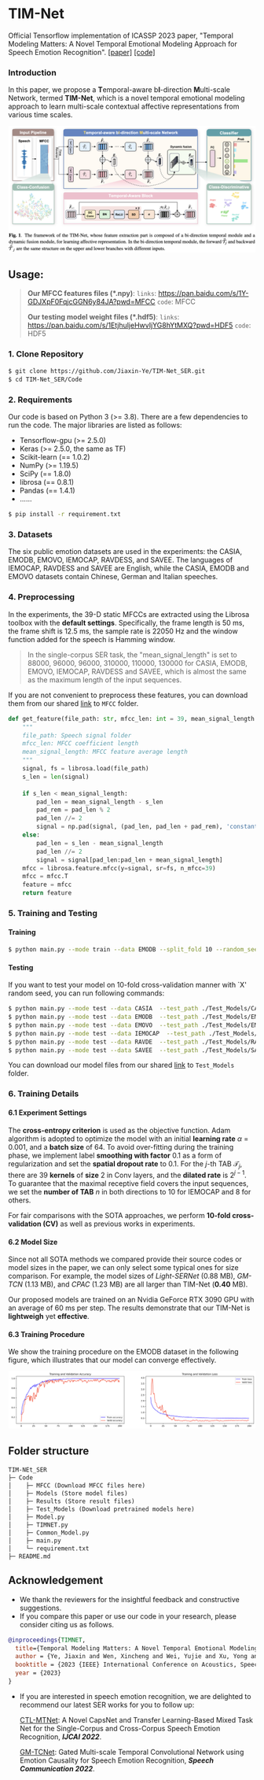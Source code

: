 # TIM-Net

Official Tensorflow implementation of ICASSP 2023 paper, "Temporal Modeling Matters: A Novel Temporal Emotional Modeling Approach for Speech Emotion Recognition". [[paper]](https://arxiv.org/abs/2211.08233) [[code]](https://github.com/Jiaxin-Ye/TIM-Net_SER) 

### Introduction

In this paper, we propose a **T**emporal-aware b**I**-direction **M**ulti-scale Network, termed **TIM-Net**, which is a novel temporal emotional modeling approach to learn multi-scale contextual affective representations from various time scales. 

![architecture](./Fig/architecture.png)

## Usage:

> **Our MFCC features files (*.npy)**: `links`: https://pan.baidu.com/s/1Y-GDJXpF0FqjcGGN6y84JA?pwd=MFCC `code`: MFCC 
>
>**Our testing model weight files (*.hdf5)**: `links`:  https://pan.baidu.com/s/1EtjhuljeHwvIjYG8hYtMXQ?pwd=HDF5 `code`: HDF5 

### 1. Clone Repository

```bash
$ git clone https://github.com/Jiaxin-Ye/TIM-Net_SER.git
$ cd TIM-Net_SER/Code
```

### 2. Requirements

Our code is based on Python 3 (>= 3.8). There are a few dependencies to run the code. The major libraries are listed as follows:

* Tensorflow-gpu (>= 2.5.0)
* Keras (>= 2.5.0, the same as TF)
* Scikit-learn (== 1.0.2)
* NumPy (>= 1.19.5)
* SciPy (== 1.8.0)
* librosa (== 0.8.1)
* Pandas (== 1.4.1)
* ......

```bash
$ pip install -r requirement.txt
```

### 3. Datasets

The six public emotion datasets are used in the experiments: the CASIA, EMODB, EMOVO, IEMOCAP, RAVDESS, and SAVEE. The languages of IEMOCAP, RAVDESS and SAVEE are English, while the CASIA, EMODB and EMOVO datasets contain Chinese, German and Italian speeches.

### 4. Preprocessing

In the experiments, the 39-D static MFCCs are extracted using the Librosa toolbox with the **default settings**. Specifically, the frame length is 50 ms, the frame shift is 12.5 ms, the sample rate is 22050 Hz and the window function added for the speech is Hamming window. 

> In the single-corpus SER task, the "mean_signal_length" is set to 88000, 96000, 96000, 310000, 110000, 130000 for CASIA, EMODB, EMOVO, IEMOCAP, RAVDESS and SAVEE, which is almost the same as the maximum length of the input sequences.

If you are not convenient  to preprocess these features, you can download them from our shared [link](https://pan.baidu.com/s/1Y-GDJXpF0FqjcGGN6y84JA?pwd=MFCC ) to `MFCC` folder.

```python
def get_feature(file_path: str, mfcc_len: int = 39, mean_signal_length: int = 100000):
  	"""
    file_path: Speech signal folder
    mfcc_len: MFCC coefficient length
    mean_signal_length: MFCC feature average length
  	"""
    signal, fs = librosa.load(file_path)
    s_len = len(signal)

    if s_len < mean_signal_length:
        pad_len = mean_signal_length - s_len
        pad_rem = pad_len % 2
        pad_len //= 2
        signal = np.pad(signal, (pad_len, pad_len + pad_rem), 'constant', constant_values = 0)
    else:
        pad_len = s_len - mean_signal_length
        pad_len //= 2
        signal = signal[pad_len:pad_len + mean_signal_length]
    mfcc = librosa.feature.mfcc(y=signal, sr=fs, n_mfcc=39)
    mfcc = mfcc.T
    feature = mfcc
    return feature
```

### 5. Training and Testing

#### Training

```bash
$ python main.py --mode train --data EMODB --split_fold 10 --random_seed 46 --epoch 300 --gpu 0
```

#### Testing

If you want to test your model on 10-fold cross-validation manner with `X' random seed, you can run following commands:

```bash
$ python main.py --mode test --data CASIA  --test_path ./Test_Models/CASIA_32 --split_fold 10 --random_seed 32
$ python main.py --mode test --data EMODB  --test_path ./Test_Models/EMODB_46 --split_fold 10 --random_seed 46
$ python main.py --mode test --data EMOVO  --test_path ./Test_Models/EMOVO_1 --split_fold 10 --random_seed 1
$ python main.py --mode test --data IEMOCAP  --test_path ./Test_Models/IEMOCAP_16 --split_fold 10 --random_seed 16
$ python main.py --mode test --data RAVDE  --test_path ./Test_Models/RAVDE_46 --split_fold 10 --random_seed 46
$ python main.py --mode test --data SAVEE  --test_path ./Test_Models/SAVEE_44 --split_fold 10 --random_seed 44
```

You can download our model files from our shared [link]( https://pan.baidu.com/s/1EtjhuljeHwvIjYG8hYtMXQ?pwd=HDF5) to `Test_Models` folder. 

### 6. Training Details

#### 6.1 Experiment Settings

The **cross-entropy criterion** is used as the objective function. Adam algorithm is adopted to optimize the model with an initial **learning rate** $\alpha$ = $0.001$, and a **batch size** of 64. To avoid over-fitting during the training phase, we implement label **smoothing with factor** 0.1 as a form of regularization and set the **spatial dropout rate** to 0.1. For the $j$-th TAB $\mathcal{T}_j$, there are 39 **kernels** of **size** 2 in Conv layers, and the **dilated rate** is $2^{j-1}$. To guarantee that the maximal receptive field covers the input sequences, we set the **number of TAB** $n$ in both directions to 10 for IEMOCAP and 8 for others.

For fair comparisons with the SOTA approaches, we perform **10-fold cross-validation (CV)** as well as previous works in experiments. 

#### 6.2 Model Size

Since not all SOTA methods we compared provide their source codes or model sizes in the paper, we can only select some typical ones for size comparison. For example, the model sizes of *Light-SERNet* (0.88 MB), *GM-TCN* (1.13 MB), and *CPAC* (1.23 MB) are all larger than TIM-Net (**0.40** MB). 

Our proposed models are trained on an Nvidia GeForce RTX 3090 GPU with an average of 60 ms per step. The results demonstrate that our TIM-Net is **lightweigh** yet **effective**.

#### 6.3 Training Procedure

We show the training procedure on the EMODB dataset in the following figure, which illustrates that our model can converge effectively.

![architecture](./Fig/training.png)

## Folder structure

```
TIM-NEt_SER
├─ Code
│    ├─ MFCC (Download MFCC files here)
│    ├─ Models (Store model files)
│    ├─ Results (Store result files)
│    ├─ Test_Models (Download pretrained models here)
│    ├─ Model.py
│    ├─ TIMNET.py
│    ├─ Common_Model.py
│    ├─ main.py
│    └─ requirement.txt
├─ README.md
```

## Acknowledgement

- We thank the reviewers for the insightful feedback and constructive suggestions.
- If you compare this paper or use our code in your research, please consider citing us as follows.
```bibtex
@inproceedings{TIMNET,
  title={Temporal Modeling Matters: A Novel Temporal Emotional Modeling Approach for Speech Emotion Recognition},
  author = {Ye, Jiaxin and Wen, Xincheng and Wei, Yujie and Xu, Yong and Liu, Kunhong and Shan, Hongming},
  booktitle = {2023 {IEEE} International Conference on Acoustics, Speech and Signal Processing ({ICASSP}), Rhodes Island, Greece, June 4-10, 2023},
  year = {2023}
}
```
- If you are interested in speech emotion recognition, we are delighted to recommend our latest SER works for you to follow up: 
  
  [CTL-MTNet](https://www.ijcai.org/proceedings/2022/0320.pdf): A Novel CapsNet and Transfer Learning-Based Mixed Task Net for the Single-Corpus and Cross-Corpus Speech Emotion Recognition, _**IJCAI 2022**_.
  
  [GM-TCNet](https://arxiv.org/abs/2210.15834): Gated Multi-scale Temporal Convolutional Network using Emotion Causality for Speech Emotion Recognition, _**Speech Communication 2022**_.
  


